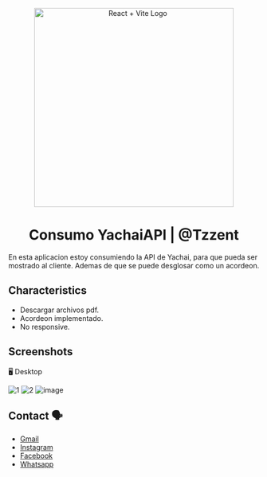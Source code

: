 <p align="center">
  <a href="https://vitejs.dev/guide/" target="blank"><img src="https://github.com/Tzzent/Windbnb/assets/86677547/93a2d428-5044-4a28-b1f0-8f82e8a44c9b" width="400" alt="React + Vite Logo" /></a>
</p>

<h1 align="center">Consumo YachaiAPI |  @Tzzent</h1>

En esta aplicacion estoy consumiendo la API de Yachai, para que pueda ser mostrado al cliente.
Ademas de que se puede desglosar como un acordeon.

## Characteristics

- Descargar archivos pdf.
- Acordeon implementado.
- No responsive.

## Screenshots

🖥️ Desktop <br>

![1](https://github.com/Tzzent/auth-dev-challenge/assets/86677547/48e15a6d-aa7e-420c-93e5-7852c717214e)
![2](https://github.com/Tzzent/auth-dev-challenge/assets/86677547/c5ad480c-471b-42bb-8fe5-879cb707054b)
![image](https://github.com/Tzzent/auth-dev-challenge/assets/86677547/51d8d84b-f3fb-44a9-8f7a-02e2a84813e7)

## Contact 🗣️

- [Gmail](https://mail.google.com/mail/u/0/?view=cm&fs=1&to=cr9474320@gmail.com&su=Reclutaci%C3%B3n&body=Hola,%20gusto%20en%20conocerte%20podriamos%20contactarnos?...)
- [Instagram](https://www.instagram.com/tzzent/)
- [Facebook](https://www.facebook.com/Tzzent/)
- [Whatsapp](https://api.whatsapp.com/send?phone=+51900899785&text=Hola!%20Puedo%20realizar%20una%20consulta?)
